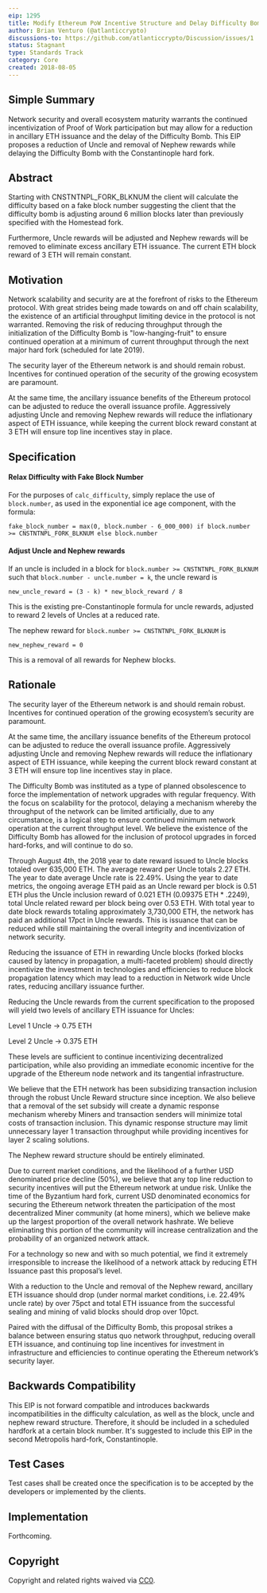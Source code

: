 ```yaml
---
eip: 1295
title: Modify Ethereum PoW Incentive Structure and Delay Difficulty Bomb
author: Brian Venturo (@atlanticcrypto)
discussions-to: https://github.com/atlanticcrypto/Discussion/issues/1
status: Stagnant
type: Standards Track
category: Core
created: 2018-08-05
---
```


## Simple Summary
Network security and overall ecosystem maturity warrants the continued incentivization of Proof of Work participation but may allow for a reduction in ancillary ETH issuance and the delay of the Difficulty Bomb. This EIP proposes a reduction of Uncle and removal of Nephew rewards while delaying the Difficulty Bomb with the Constantinople hard fork.

## Abstract
Starting with CNSTNTNPL_FORK_BLKNUM the client will calculate the difficulty based on a fake block number suggesting the client that the difficulty bomb is adjusting around 6 million blocks later than previously specified with the Homestead fork.

Furthermore, Uncle rewards will be adjusted and Nephew rewards will be removed to eliminate excess ancillary ETH issuance. The current ETH block reward of 3 ETH will remain constant.


## Motivation
Network scalability and security are at the forefront of risks to the Ethereum protocol. With great strides being made towards on and off chain scalability, the existence of an artificial throughput limiting device in the protocol is not warranted. Removing the risk of reducing throughput through the initialization of the Difficulty Bomb is "low-hanging-fruit" to ensure continued operation at a minimum of current throughput through the next major hard fork (scheduled for late 2019).

The security layer of the Ethereum network is and should remain robust. Incentives for continued operation of the security of the growing ecosystem are paramount.

At the same time, the ancillary issuance benefits of the Ethereum protocol can be adjusted to reduce the overall issuance profile. Aggressively adjusting Uncle and removing Nephew rewards will reduce the inflationary aspect of ETH issuance, while keeping the current block reward constant at 3 ETH will ensure top line incentives stay in place.

## Specification
#### Relax Difficulty with Fake Block Number
For the purposes of `calc_difficulty`, simply replace the use of `block.number`, as used in the exponential ice age component, with the formula:

    fake_block_number = max(0, block.number - 6_000_000) if block.number >= CNSTNTNPL_FORK_BLKNUM else block.number

#### Adjust Uncle and Nephew rewards
If an uncle is included in a block for `block.number >= CNSTNTNPL_FORK_BLKNUM` such that `block.number - uncle.number = k`, the uncle reward is

    new_uncle_reward = (3 - k) * new_block_reward / 8

This is the existing pre-Constantinople formula for uncle rewards, adjusted to reward 2 levels of Uncles at a reduced rate.

The nephew reward for `block.number >= CNSTNTNPL_FORK_BLKNUM` is

    new_nephew_reward = 0

This is a removal of all rewards for Nephew blocks.

## Rationale

The security layer of the Ethereum network is and should remain robust. Incentives for continued operation of the growing ecosystem’s security are paramount.

At the same time, the ancillary issuance benefits of the Ethereum protocol can be adjusted to reduce the overall issuance profile. Aggressively adjusting Uncle and removing Nephew rewards will reduce the inflationary aspect of ETH issuance, while keeping the current block reward constant at 3 ETH will ensure top line incentives stay in place.

The Difficulty Bomb was instituted as a type of planned obsolescence to force the implementation of network upgrades with regular frequency. With the focus on scalability for the protocol, delaying a mechanism whereby the throughput of the network can be limited artificially, due to any circumstance, is a logical step to ensure continued minimum network operation at the current throughput level. We believe the existence of the Difficulty Bomb has allowed for the inclusion of protocol upgrades in forced hard-forks, and will continue to do so.

Through August 4th, the 2018 year to date reward issued to Uncle blocks totaled over 635,000 ETH. The average reward per Uncle totals 2.27 ETH. The year to date average Uncle rate is 22.49%. Using the year to date metrics, the ongoing average ETH paid as an Uncle reward per block is 0.51 ETH plus the Uncle inclusion reward of 0.021 ETH (0.09375 ETH * .2249), total Uncle related reward per block being over 0.53 ETH. With total year to date block rewards totaling approximately 3,730,000 ETH, the network has paid an additional 17pct in Uncle rewards. This is issuance that can be reduced while still maintaining the overall integrity and incentivization of network security.

Reducing the issuance of ETH in rewarding Uncle blocks (forked blocks caused by latency in propagation, a multi-faceted problem) should directly incentivize the investment in technologies and efficiencies to reduce block propagation latency which may lead to a reduction in Network wide Uncle rates, reducing ancillary issuance further.

Reducing the Uncle rewards from the current specification to the proposed will yield two levels of ancillary ETH issuance for Uncles:

Level 1 Uncle -> 0.75 ETH

Level 2 Uncle -> 0.375 ETH

These levels are sufficient to continue incentivizing decentralized participation, while also providing an immediate economic incentive for the upgrade of the Ethereum node network and its tangential infrastructure.

We believe that the ETH network has been subsidizing transaction inclusion through the robust Uncle Reward structure since inception. We also believe that a removal of the set subsidy will create a dynamic response mechanism whereby Miners and transaction senders will minimize total costs of transaction inclusion. This dynamic response structure may limit unnecessary layer 1 transaction throughput while providing incentives for layer 2 scaling solutions.

The Nephew reward structure should be entirely eliminated.

Due to current market conditions, and the likelihood of a further USD denominated price decline (50%), we believe that any top line reduction to security incentives will put the Ethereum network at undue risk. Unlike the time of the Byzantium hard fork, current USD denominated economics for securing the Ethereum network threaten the participation of the most decentralized Miner community (at home miners), which we believe make up the largest proportion of the overall network hashrate. We believe eliminating this portion of the community will increase centralization and the probability of an organized network attack.

For a technology so new and with so much potential, we find it extremely irresponsible to increase the likelihood of a network attack by reducing ETH Issuance past this proposal’s level.

With a reduction to the Uncle and removal of the Nephew reward, ancillary ETH issuance should drop (under normal market conditions, i.e. 22.49% uncle rate) by over 75pct and total ETH issuance from the successful sealing and mining of valid blocks should drop over 10pct.

Paired with the diffusal of the Difficulty Bomb, this proposal strikes a balance between ensuring status quo network throughput, reducing overall ETH issuance, and continuing top line incentives for investment in infrastructure and efficiencies to continue operating the Ethereum network’s security layer.

## Backwards Compatibility
This EIP is not forward compatible and introduces backwards incompatibilities in the difficulty calculation, as well as the block, uncle and nephew reward structure. Therefore, it should be included in a scheduled hardfork at a certain block number. It's suggested to include this EIP in the second Metropolis hard-fork, Constantinople.

## Test Cases
Test cases shall be created once the specification is to be accepted by the developers or implemented by the clients.

## Implementation
Forthcoming.

## Copyright
Copyright and related rights waived via [CC0](../LICENSE.md).
